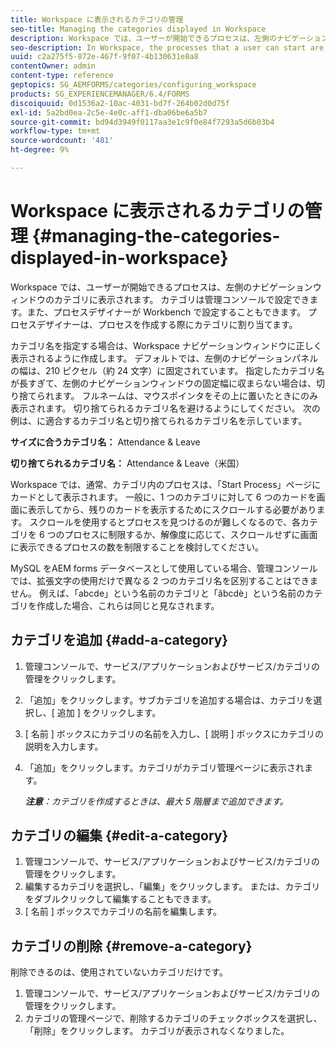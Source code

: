 ```yaml
---
title: Workspace に表示されるカテゴリの管理
seo-title: Managing the categories displayed in Workspace
description: Workspace では、ユーザーが開始できるプロセスは、左側のナビゲーションウィンドウのカテゴリに表示されます。 Workspace に表示されるこれらのカテゴリを管理する方法について説明します。
seo-description: In Workspace, the processes that a user can start are displayed in categories in the left navigation pane. Learn how you can manage these categories displayed in Workspace.
uuid: c2a275f5-872e-467f-9f07-4b130631e8a8
contentOwner: admin
content-type: reference
geptopics: SG_AEMFORMS/categories/configuring_workspace
products: SG_EXPERIENCEMANAGER/6.4/FORMS
discoiquuid: 0d1536a2-10ac-4031-bd7f-264b02d0d75f
exl-id: 5a2bd0ea-2c5e-4e0c-aff1-dba06be6a5b7
source-git-commit: bd94d3949f0117aa3e1c9f0e84f7293a5d6b03b4
workflow-type: tm+mt
source-wordcount: '481'
ht-degree: 9%

---
```


# Workspace に表示されるカテゴリの管理 {#managing-the-categories-displayed-in-workspace}

Workspace では、ユーザーが開始できるプロセスは、左側のナビゲーションウィンドウのカテゴリに表示されます。 カテゴリは管理コンソールで設定できます。また、プロセスデザイナーが Workbench で設定することもできます。 プロセスデザイナーは、プロセスを作成する際にカテゴリに割り当てます。

カテゴリ名を指定する場合は、Workspace ナビゲーションウィンドウに正しく表示されるように作成します。 デフォルトでは、左側のナビゲーションパネルの幅は、210 ピクセル（約 24 文字）に固定されています。 指定したカテゴリ名が長すぎて、左側のナビゲーションウィンドウの固定幅に収まらない場合は、切り捨てられます。 フルネームは、マウスポインタをその上に置いたときにのみ表示されます。 切り捨てられるカテゴリ名を避けるようにしてください。 次の例は、に適合するカテゴリ名と切り捨てられるカテゴリ名を示しています。

**サイズに合うカテゴリ名：** Attendance &amp; Leave

**切り捨てられるカテゴリ名：** Attendance &amp; Leave（米国）

Workspace では、通常、カテゴリ内のプロセスは、「Start Process」ページにカードとして表示されます。 一般に、1 つのカテゴリに対して 6 つのカードを画面に表示してから、残りのカードを表示するためにスクロールする必要があります。 スクロールを使用するとプロセスを見つけるのが難しくなるので、各カテゴリを 6 つのプロセスに制限するか、解像度に応じて、スクロールせずに画面に表示できるプロセスの数を制限することを検討してください。

MySQL をAEM forms データベースとして使用している場合、管理コンソールでは、拡張文字の使用だけで異なる 2 つのカテゴリ名を区別することはできません。 例えば、「abcde」という名前のカテゴリと「âbcdè」という名前のカテゴリを作成した場合、これらは同じと見なされます。

## カテゴリを追加 {#add-a-category}

1. 管理コンソールで、サービス/アプリケーションおよびサービス/カテゴリの管理をクリックします。
1. 「追加」をクリックします。サブカテゴリを追加する場合は、カテゴリを選択し、[ 追加 ] をクリックします。
1. [ 名前 ] ボックスにカテゴリの名前を入力し、[ 説明 ] ボックスにカテゴリの説明を入力します。
1. 「追加」をクリックします。カテゴリがカテゴリ管理ページに表示されます。

   ***注意&#x200B;**：カテゴリを作成するときは、最大 5 階層まで追加できます。*

## カテゴリの編集 {#edit-a-category}

1. 管理コンソールで、サービス/アプリケーションおよびサービス/カテゴリの管理をクリックします。
1. 編集するカテゴリを選択し、「編集」をクリックします。 または、カテゴリをダブルクリックして編集することもできます。
1. [ 名前 ] ボックスでカテゴリの名前を編集します。

## カテゴリの削除 {#remove-a-category}

削除できるのは、使用されていないカテゴリだけです。

1. 管理コンソールで、サービス/アプリケーションおよびサービス/カテゴリの管理をクリックします。
1. カテゴリの管理ページで、削除するカテゴリのチェックボックスを選択し、「削除」をクリックします。 カテゴリが表示されなくなりました。
